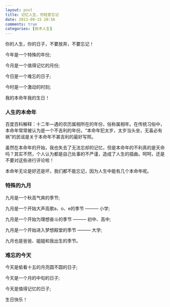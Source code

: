 ```yaml
---
layout: post
title: 记忆人生，勿轻意忘记
date: 2013-09-15 20:56
comments: true
categories: [技术人生]
---
```


你的人生，你的日子，不要放弃，不要忘记！

今年是一个特殊的年份;

今月是一个值得记忆的月份;

今日是一个难忘的日子;

今时是一个激动的时刻;

我的本命年我的生日！

### 人生的本命年

百度百科解释：十二年—遇的农历属相所在的年份，俗称属相年。在传统习俗中，本命年常常被认为是一个不吉利的年份。“本命年犯太岁，太岁当头坐，无喜必有祸”的民谣是关于本命年不甚吉利的最好写照。

虽然在本命年的开始，我也失去了无法忘却的记忆，但是本命年的不利真的是天命吗？其实不然，个人认为都是自己处事的不严谨，造成了人生的插曲。呵呵，还是不要对这些进行评论啦！

本命年无论是好还是坏，我们都不能忘记，因为人生中能有几个本命年呢。

### 特殊的九月

九月是一个秋高气爽的季节;

九月是一个开始大声高歌a、o、e的季节 ——— 小学;

九月是一个开始为理想奋斗的季节 ——— 初中、高中;

九月是一个开始进入梦想殿堂的季节 ——— 大学;

九月也是爸爸、姐姐和我出生的季节。

### 难忘的今天

今天是偷看十五的月亮圆不圆的日子;

今天是一个月的中旬的日子;

今天是值得记忆的日子;

生日快乐！

